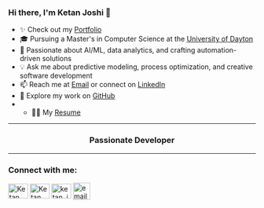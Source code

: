 ### Hi there, I'm Ketan Joshi 👋

- ✨ Check out my [Portfolio](https://ketankj.github.io/My-Portfolio)
- 🎓 Pursuing a Master's in Computer Science at the [University of Dayton](https://udayton.edu/)
- 🚀 Passionate about AI/ML, data analytics, and crafting automation-driven solutions
- 💡 Ask me about predictive modeling, process optimization, and creative software development
- 📫 Reach me at [Email](mailto:ketan.joshi590@gmail.com) or connect on [LinkedIn](https://www.linkedin.com/in/ketanmjoshi)
- 🔗 Explore my work on [GitHub](https://github.com/ketankj)
- - 🙋‍♂️ My [Resume](https://drive.google.com/file/d/1Kmy7qmyCJL6cVB3cAdef0TaAOn13TNQR/view?usp=sharing)

<hr>

<h3 align="center">Passionate Developer</h3>

<hr>

<h3 align="left">Connect with me:</h3>
<p align="left">
<a href="https://www.linkedin.com/in/ketanmjoshi" target="blank"><img align="center" src="https://raw.githubusercontent.com/rahuldkjain/github-profile-readme-generator/master/src/images/icons/Social/linked-in-alt.svg" alt="Ketan Joshi" height="30" width="40" /></a>
<a href="https://www.facebook.com/ketanmjoshi" target="blank"><img align="center" src="https://raw.githubusercontent.com/rahuldkjain/github-profile-readme-generator/master/src/images/icons/Social/facebook.svg" alt="Ketan Joshi" height="30" width="40" /></a>
<a href="https://www.instagram.com/ketan_joshi.in" target="blank"><img align="center" src="https://raw.githubusercontent.com/rahuldkjain/github-profile-readme-generator/master/src/images/icons/Social/instagram.svg" alt="ketan_joshi.in" height="30" width="40" /></a>

<a href="mailto:ketan.joshi590@gmail.com" target="blank">
    <img align="center" src="https://cdn-icons-png.flaticon.com/512/732/732200.png" alt="email" height="35" width="35" />
  </a>
</p>


  
